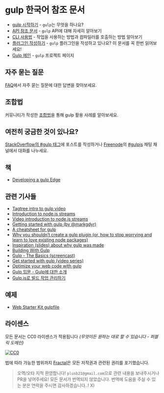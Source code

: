 # gulp 한국어 참조 문서

* [gulp 시작하기](getting-started.md) - `gulp`는 무엇을 하나요?
* [API 참조 문서](API.md) - `gulp` API에 대해 자세히 알아보기
* [CLI 사용법](CLI.md) - 작업을 사용하는 방법과 컴파일러를 호출하는 방법 알아보기
* [플러그인 작성하기](writing-a-plugin/README.md) - `gulp` 플러그인을 작성하고 있나요? 이 문서를 꼭 한번 읽어보세요!
* [Gulp 메인][GulpMain] - `gulp` 프로젝트 페이지


## 자주 묻는 질문

[FAQ](FAQ.md)에서 자주 묻는 질문에 대한 답변을 찾아보세요.


## 조합법

커뮤니티가 작성한 [조합법](recipes#recipes)을 통해 gulp 활용 사례를 알아보세요.


## 여전히 궁금한 것이 있나요?

[StackOverflow의 #gulp 태그](http://stackoverflow.com/questions/tagged/gulp)에 포스트를 작성하거나
[Freenode](http://freenode.net/)의 [#gulpjs](http://webchat.freenode.net/?channels=gulpjs) 채팅 채널에서 대화를 나누세요.


## 책
* [Developing a gulp Edge](http://shop.oreilly.com/product/9781939902146.do)


## 관련 기사들
* [Tagtree intro to gulp video](http://tagtree.tv/gulp)
* [Introduction to node.js streams](https://github.com/substack/stream-handbook)
* [Video introduction to node.js streams](http://www.youtube.com/watch?v=QgEuZ52OZtU)
* [Getting started with gulp (by @markgdyr)](http://markgoodyear.com/2014/01/getting-started-with-gulp/)
* [A cheatsheet for gulp](https://github.com/osscafe/gulp-cheatsheet)
* [Why you shouldn’t create a gulp plugin (or, how to stop worrying and learn to love existing node packages)](http://blog.overzealous.com/post/74121048393/why-you-shouldnt-create-a-gulp-plugin-or-how-to-stop)
* [Inspiration (slides) about why gulp was made](http://slid.es/contra/gulp)
* [Building With Gulp](http://www.smashingmagazine.com/2014/06/11/building-with-gulp/)
* [Gulp - The Basics (screencast)](https://www.youtube.com/watch?v=dwSLFai8ovQ)
* [Get started with gulp (video series)](http://www.youtube.com/playlist?list=PLRk95HPmOM6PN-G1xyKj9q6ap_dc9Yckm)
* [Optimize your web code with gulp](http://www.linuxuser.co.uk/tutorials/optimise-your-web-code-with-gulp-js)
* [Gulp 입문 - Gulp에 대한 소개](http://programmingsummaries.tistory.com/356)
* [Gulp.js로 빌드 작업 관리하기](http://code.tutsplus.com/ko/tutorials/managing-your-build-tasks-with-gulpjs--net-36910)


## 예제

- [Web Starter Kit gulpfile](https://github.com/google/web-starter-kit/blob/master/gulpfile.babel.js)


## 라이센스

모든 문서는 CC0 라이센스가 적용됩니다 *(무엇이든 원하는 대로 할 수 있습니다 - 퍼블릭 도메인)*

[![CC0](http://i.creativecommons.org/p/zero/1.0/88x31.png)](http://creativecommons.org/publicdomain/zero/1.0/)

법에 따라 가능한 범위까지 [Fractal](http://wearefractal.com)은 모든 저작권과 관련된 권리를 포기했습니다.

> 오역/오타 지적 환영합니다! `plusb21@gmail.com`으로 관련 내용을 보내주시거나 PR을 넣어주세요!
> 모든 문서가 번역되지 않았습니다. 번역에 도움을 주실 수 있는 분은 연락을 주시면 감사하겠습니다..! X)

[GulpMain]: https://github.com/gulpjs/gulp
